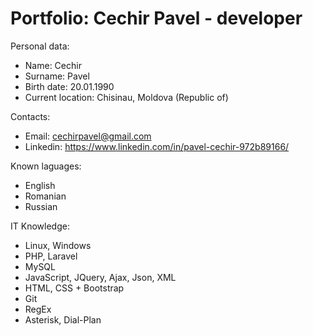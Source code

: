 # Portfolio: Cechir Pavel - developer

Personal data:
  - Name: Cechir
  - Surname: Pavel
  - Birth date: 20.01.1990
  - Current location: Chisinau, Moldova (Republic of)

Contacts:
  - Email: cechirpavel@gmail.com
  - Linkedin: https://www.linkedin.com/in/pavel-cechir-972b89166/
  
Known laguages:
  - English
  - Romanian
  - Russian

IT Knowledge:
  - Linux, Windows
  - PHP, Laravel
  - MySQL
  - JavaScript, JQuery, Ajax, Json, XML
  - HTML, CSS + Bootstrap
  - Git
  - RegEx
  - Asterisk, Dial-Plan
